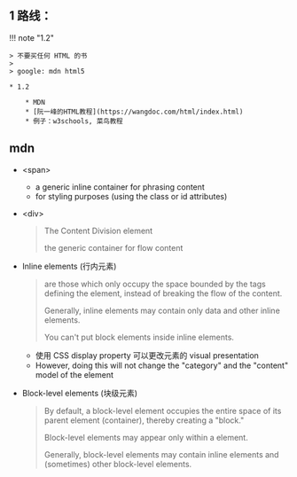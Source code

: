 
## 1 路线：

!!! note "1.2"

    > 不要买任何 HTML 的书
    > 
    > google: mdn html5

    * 1.2

        * MDN
        * [阮一峰的HTML教程](https://wangdoc.com/html/index.html)
        * 例子：w3schools, 菜鸟教程


## mdn


* <span\>

    * a generic inline container for phrasing content
    * for styling purposes (using the class or id attributes)

* <div\>

    > The Content Division element
    >
    > the generic container for flow content


*  Inline elements (行内元素)

    > are those which only occupy the space bounded by the tags defining the element, instead of breaking the flow of the content.
    >
    > Generally, inline elements may contain only data and other inline elements. 
    >
    > You can't put block elements inside inline elements.

    * 使用 CSS display property 可以更改元素的 visual presentation 
    * However, doing this will not change the "category" and the "content" model of the element

* Block-level elements (块级元素)

    > By default, a block-level element occupies the entire space of its parent element (container), thereby creating a "block."
    >
    > Block-level elements may appear only within a <body> element.
    >
    > Generally, block-level elements may contain inline elements and (sometimes) other block-level elements.
